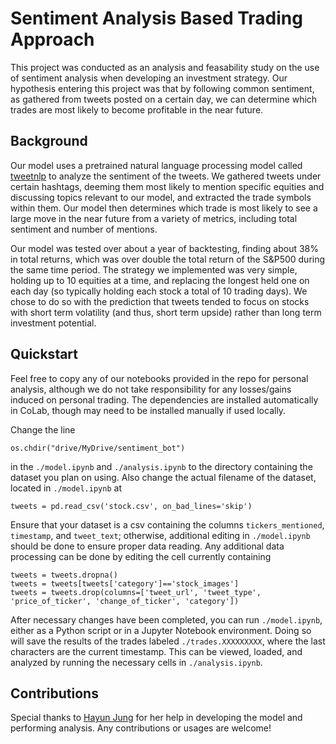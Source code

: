 # Sentiment Analysis Based Trading Approach
This project was conducted as an analysis and feasability study on the use of sentiment analysis when developing an investment strategy. Our hypothesis entering this project was that by following common sentiment, as gathered from tweets posted on a certain day, we can determine which trades are most likely to become profitable in the near future. 

## Background
Our model uses a pretrained natural language processing model called [tweetnlp](https://github.com/cardiffnlp/tweetnlp) to analyze the sentiment of the tweets. We gathered tweets under certain hashtags, deeming them most likely to mention specific equities and discussing topics relevant to our model, and extracted the trade symbols within them. Our model then determines which trade is most likely to see a large move in the near future from a variety of metrics, including total sentiment and number of mentions. 

Our model was tested over about a year of backtesting, finding about 38% in total returns, which was over double the total return of the S&P500 during the same time period. The strategy we implemented was very simple, holding up to 10 equities at a time, and replacing the longest held one on each day (so typically holding each stock a total of 10 trading days). We chose to do so with the prediction that tweets tended to focus on stocks with short term volatility (and thus, short term upside) rather than long term investment potential.

## Quickstart
Feel free to copy any of our notebooks provided in the repo for personal analysis, although we do not take responsibility for any losses/gains induced on personal trading. The dependencies are installed automatically in CoLab, though may need to be installed manually if used locally. 

Change the line 

```
os.chdir("drive/MyDrive/sentiment_bot")
```

in the `./model.ipynb` and `./analysis.ipynb` to the directory containing the dataset you plan on using. Also change the actual filename of the dataset, located in `./model.ipynb` at 

```
tweets = pd.read_csv('stock.csv', on_bad_lines='skip')
```

Ensure that your dataset is a csv containing the columns `tickers_mentioned`, `timestamp`, and `tweet_text`; otherwise, additional editing in `./model.ipynb` should be done to ensure proper data reading. Any additional data processing can be done by editing the cell currently containing 

```
tweets = tweets.dropna()
tweets = tweets[tweets['category']=='stock_images']
tweets = tweets.drop(columns=['tweet_url', 'tweet_type', 'price_of_ticker', 'change_of_ticker', 'category'])
```

After necessary changes have been completed, you can run `./model.ipynb`, either as a Python script or in a Jupyter Notebook environment. Doing so will save the results of the trades labeled `./trades.XXXXXXXXX`, where the last characters are the current timestamp. This can be viewed, loaded, and analyzed by running the necessary cells in `./analysis.ipynb`.

## Contributions
Special thanks to [Hayun Jung](https://github.com/Yun505) for her help in developing the model and performing analysis. Any contributions or usages are welcome!
